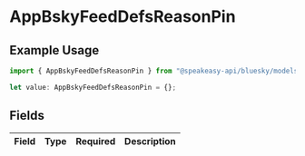 # AppBskyFeedDefsReasonPin

## Example Usage

```typescript
import { AppBskyFeedDefsReasonPin } from "@speakeasy-api/bluesky/models/components";

let value: AppBskyFeedDefsReasonPin = {};
```

## Fields

| Field       | Type        | Required    | Description |
| ----------- | ----------- | ----------- | ----------- |